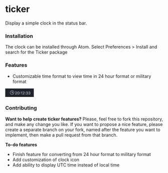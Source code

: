 # ticker

Display a simple clock in the status bar.

### Installation
The clock can be installed through Atom.  Select Preferences > Install and search for the Ticker package

### Features
* Customizable time format to view time in 24 hour format or military format

![Image of the Ticker](screenshots/clock.png "Default ticker view")

### Contributing
**Want to help create ticker features?** Please, feel free to fork this repository, and make any change you like. If you
want to propose a nice feature, please create a separate branch on your fork,
named after the feature you want to implement, then make a pull request from that
branch.

**To-do features**
* Finish feature for converting from 24 hour format to military format
* Add customization of clock icon
* Add ability to display UTC time instead of local time
